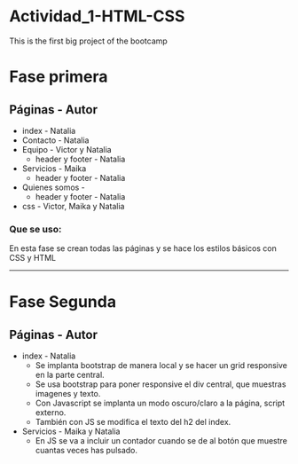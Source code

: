 # Actividad_1-HTML-CSS
This is the first big project of the bootcamp

# Fase primera

## **Páginas - Autor**

- index - Natalia
- Contacto - Natalia
- Equipo - Victor y Natalia
    - header y footer - Natalia
- Servicios - Maika
    - header y footer - Natalia
- Quienes somos - 
    - header y footer - Natalia
- css - Victor, Maika y Natalia

### Que se uso:
En esta fase se crean todas las páginas y se hace los estilos básicos con CSS y HTML

---

# Fase Segunda

## **Páginas - Autor**

- index - Natalia
    - Se implanta bootstrap de manera local y se hacer un grid responsive en la parte central.
    - Se usa bootstrap para poner responsive el div central, que muestras imagenes y texto.
    - Con Javascript se implanta un modo oscuro/claro a la página, script externo.
    - También con JS se modifica el texto del h2 del index.
- Servicios - Maika y Natalia
    - En JS se va a incluir un contador cuando se de al botón que muestre cuantas veces has pulsado.
